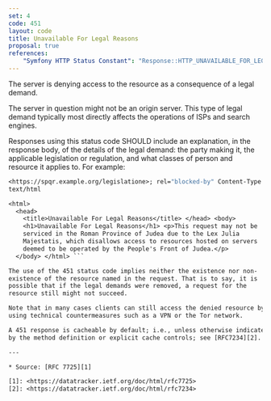 ```yaml
---
set: 4
code: 451
layout: code
title: Unavailable For Legal Reasons
proposal: true
references:
    "Symfony HTTP Status Constant": "Response::HTTP_UNAVAILABLE_FOR_LEGAL_REASONS"
---
```


The server is denying access to the resource as a consequence of a legal
demand.

The server in question might not be an origin server. This type of legal
demand typically most directly affects the operations of ISPs and search
engines.

Responses using this status code SHOULD include an explanation, in the
response body, of the details of the legal demand: the party making it,
the applicable legislation or regulation, and what classes of person and
resource it applies to. For example:

``` HTTP/1.1 451 Unavailable For Legal Reasons Link:
<https://spqr.example.org/legislatione>; rel="blocked-by" Content-Type:
text/html

<html>
  <head>
    <title>Unavailable For Legal Reasons</title> </head> <body>
    <h1>Unavailable For Legal Reasons</h1> <p>This request may not be
    serviced in the Roman Province of Judea due to the Lex Julia
    Majestatis, which disallows access to resources hosted on servers
    deemed to be operated by the People's Front of Judea.</p>
  </body> </html> ```

The use of the 451 status code implies neither the existence nor non-
existence of the resource named in the request. That is to say, it is
possible that if the legal demands were removed, a request for the
resource still might not succeed.

Note that in many cases clients can still access the denied resource by
using technical countermeasures such as a VPN or the Tor network.

A 451 response is cacheable by default; i.e., unless otherwise indicated
by the method definition or explicit cache controls; see [RFC7234][2].

---

* Source: [RFC 7725][1]

[1]: <https://datatracker.ietf.org/doc/html/rfc7725>
[2]: <https://datatracker.ietf.org/doc/html/rfc7234>

